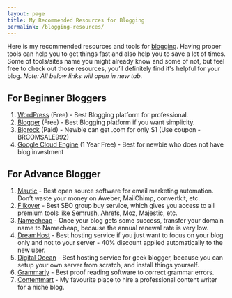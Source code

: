 ```yaml
---
layout: page
title: My Recommended Resources for Blogging
permalink: /blogging-resources/
---
```


Here is my recommended resources and tools for [blogging](/blogging/). Having proper tools can help you to get things fast and also help you to save a lot of times. Some of tools/sites name you might already know and some of not, but feel free to check out those resources, you’ll definitely find it's helpful for your blog. *Note: All below links will open in new tab.*

<div class="box">
<h2>For Beginner Bloggers </h2>
<ol>
<li><a href="https://wordpress.org" target="_blank">WordPress</a> (Free) - Best Blogging platform for professional.</li>
<li><a href="/blogspot/" target="_blank">Blogger</a> (Free) - Best Blogging platform if you want simplicity.</li>
<li><a href="https://cdn.goyllo.com/po/bigrock/" rel="nofollow" target="_blank">Bigrock</a> (Paid) - Newbie can get .com for only $1 (Use coupon - BRCOMSALE992)</li>
<li><a href="https://cloud.google.com/free/" target="_blank">Google Cloud Engine</a> (1 Year Free) - Best for newbie who does not have blog investment</li>
</ol>
</div>

<div class="box">
<h2>For Advance Blogger</h2>
<ol>
<li><a href="https://www.mautic.org/" target="_blank">Mautic</a> - Best open source software for email marketing automation. Don’t waste your money on Aweber, MailChimp, convertkit, etc.</li>
<li><a href="/flikover-review/" target="_blank">Flikover</a> - Best SEO group buy service, which gives you access to all premium tools like Semrush, Ahrefs, Moz, Majestic, etc.</li>
<li><a href="https://cdn.goyllo.com/po/namecheap/" rel="nofollow" target="_blank">Namecheap</a> - Once your blog gets some success, transfer your domain name to Namecheap, because the annual renewal rate is very low.</li>
<li><a href="https://cdn.goyllo.com/po/dreamhost/" rel="nofollow" target="_blank">DreamHost</a> - Best hosting service if you just want to focus on your blog only and not to your server - 40% discount applied automatically to the new user.</li>
<li><a href="https://www.digitalocean.com/" rel="nofollow" target="_blank">Digital Ocean</a> - Best hosting service for geek blogger, because you can setup your own server from scratch, and install things yourself. </li>
<li><a href="https://cdn.goyllo.com/po/grammarly/" rel="nofollow" target="_blank">Grammarly</a> - Best proof reading software to correct grammar errors.</li>
<li><a href="https://contentmart.com/" rel="nofollow" target="_blank">Contentmart</a> - My favourite place to hire a professional content writer for a niche blog.</li>
</ol>
</div>
   ​